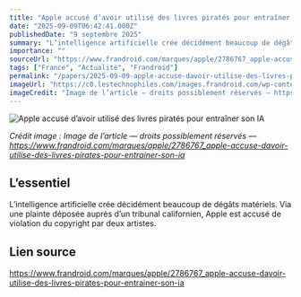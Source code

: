 ```yaml
---
title: "Apple accusé d’avoir utilisé des livres piratés pour entraîner son IA"
date: "2025-09-09T06:42:41.000Z"
publishedDate: "9 septembre 2025"
summary: "L’intelligence artificielle crée décidément beaucoup de dégâts matériels. Via une plainte déposée auprès d’un tribunal californien, Apple est accusé de violation du copyright par deux artistes."
importance: ""
sourceUrl: "https://www.frandroid.com/marques/apple/2786767_apple-accuse-davoir-utilise-des-livres-pirates-pour-entrainer-son-ia"
tags: ["France", "Actualité", "Frandroid"]
permalink: "/papers/2025-09-09-apple-accuse-davoir-utilise-des-livres-pirates-pour-entrainer-son-ia"
imageUrl: "https://c0.lestechnophiles.com/images.frandroid.com/wp-content/uploads/2025/02/apple-intelligence-frandroid-p1066773.jpg?resize=1600,900&key=0af6e124&watermark"
imageCredit: "Image de l’article — droits possiblement réservés — https://www.frandroid.com/marques/apple/2786767_apple-accuse-davoir-utilise-des-livres-pirates-pour-entrainer-son-ia"
---
```


![Apple accusé d’avoir utilisé des livres piratés pour entraîner son IA](https://c0.lestechnophiles.com/images.frandroid.com/wp-content/uploads/2025/02/apple-intelligence-frandroid-p1066773.jpg?resize=1600,900&key=0af6e124&watermark)

*Crédit image : Image de l’article — droits possiblement réservés — https://www.frandroid.com/marques/apple/2786767_apple-accuse-davoir-utilise-des-livres-pirates-pour-entrainer-son-ia*

## L’essentiel

L’intelligence artificielle crée décidément beaucoup de dégâts matériels. Via une plainte déposée auprès d’un tribunal californien, Apple est accusé de violation du copyright par deux artistes.

## Lien source

https://www.frandroid.com/marques/apple/2786767_apple-accuse-davoir-utilise-des-livres-pirates-pour-entrainer-son-ia
